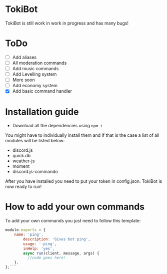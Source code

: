 # TokiBot

TokiBot is still work in work in progress and has many bugs!

# ToDo

- [ ] Add aliases
- [ ] All moderation commands
- [ ] Add music commands
- [ ] Add Levelling system
- [ ] More soon
- [ ] Add economy system
- [x] Add basic command handler

# Installation guide

- Download all the dependencies using ```npm i``` 

You might have to individually install them and if that is the case a list of all modules will be listed below:

- discord.js
- quick.db
- weather-js
- moment
- discord.js-commando

After you have installed you need to put your token in config.json.
TokiBot is now ready to run!

# How to add your own commands
To add your own commands you just need to follow this template:
```js
module.exports = {
	name: 'ping',
        description: 'Gives bot ping',
        usage: '-ping',
        inHelp: 'yes',
        async run(client, message, args) {
          //code goes here!
	},
};```
